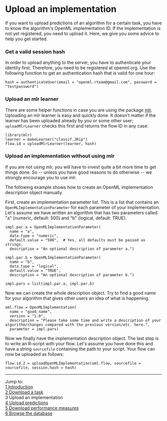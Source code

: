 Upload an implementation
========================

If you want to upload predictions of an algorithm for a certain task, you have to know the algorithm's OpenML implementation ID. If the implementation is not yet registered, you need to upload it. Here, we give you some advice to help you get started.

### Get a valid session hash
In order to upload anything to the server, you have to authenticate your identity first. Therefore, you need to be registered at openml.org. Use the following function to get an authentication hash that is valid for one hour:


```splus
hash = authenticateUser(email = "openml.rteam@gmail.com", password = "testpassword")
```
### Upload an mlr learner
There are some helper functions in case you are using the package [mlr](https://github.com/berndbischl/mlr). Uploading an mlr learner is easy and quickly done. It doesn't matter if the learner has been
uploaded already by you or some other user; `uploadMlrLearner` checks this first and returns the 
flow ID in any case:


```splus
library(mlr)
learner = makeLearner("classif.JRip")
flow.id = uploadMlrLearner(learner, hash)
```

### Upload an implementation without using mlr
If you are not using mlr, you will have to invest quite a bit more time to get things done. So -- unless you have good reasons to do otherwise -- we strongly encourage you to use mlr. 

The following example shows how to create an OpenML implementation description object manually.

First, create an implementation parameter list. This is a list that contains an `OpenMLImplementationParameter` for each parameter of your implementation. Let's assume we have written an algorithm that has two parameters called "a" (numeric, default: 500) and "b" (logical, default: TRUE). 

```splus
impl.par.a = OpenMLImplementationParameter(
  name = "a", 
  data.type = "numeric", 
  default.value = "500",  # Yes, all defaults must be passed as strings.
  description = "An optional description of parameter a.")  

impl.par.b = OpenMLImplementationParameter(
  name = "b", 
  data.type = "logical", 
  default.value = "TRUE",  
  description = "An optional description of parameter b.")  

impl.pars = list(impl.par.a, impl.par.b)
```
Now we can create the whole description object. Try to find a good name for your algorithm that gives other users an idea of what is happening. 

```splus
oml.flow = OpenMLImplementation(
  name = "good_name",
  version = "1.0",
  description = "Please take some time and write a description of your algorithm/changes compared with the previous version/etc. here.",
  parameter = impl.pars)
```
Now we finally have the implementation description object. The last step is to write an R-script with your flow. Let's assume you have done this and have a string `sourcefile` containing the path to your script. Your flow can now be uploaded as follows:

```splus
flow.id.2 = uploadOpenMLImplementation(oml.flow, sourcefile = sourcefile, session.hash = hash)
```

----------------------------------------------------------------------------------------------------------------------
Jump to:    
[1 Introduction](1-Introduction.md)    
[2 Download a task](2-Download-a-task.md)  
3 Upload an implementation  
[4 Upload predictions](4-Upload-predictions.md)  
[5 Download performance measures](5-Download-performance-measures.md)  
[6 Browse the database](6-Browse-the-database.md)
